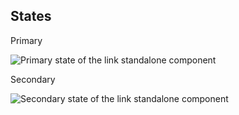 ## States

Primary

![Primary state of the link standalone component](/assets/components/link/standalone/link_standalone-states-primary.png)

Secondary

![Secondary state of the link standalone component](/assets/components/link/standalone/link_standalone-states-secondary.png)